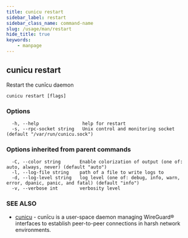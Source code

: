 ```yaml
---
title: cunicu restart
sidebar_label: restart
sidebar_class_name: command-name
slug: /usage/man/restart
hide_title: true
keywords:
    - manpage
---
```


## cunicu restart

Restart the cunīcu daemon

```
cunicu restart [flags]
```

### Options

```
  -h, --help                help for restart
  -s, --rpc-socket string   Unix control and monitoring socket (default "/var/run/cunicu.sock")
```

### Options inherited from parent commands

```
  -C, --color string       Enable colorization of output (one of: auto, always, never) (default "auto")
  -l, --log-file string    path of a file to write logs to
  -d, --log-level string   log level (one of: debug, info, warn, error, dpanic, panic, and fatal) (default "info")
  -v, --verbose int        verbosity level
```

### SEE ALSO

* [cunicu](cunicu.md)	 - cunīcu is a user-space daemon managing WireGuard® interfaces to establish peer-to-peer connections in harsh network environments.

